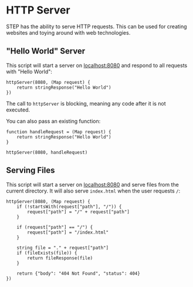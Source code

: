 # HTTP Server

STEP has the ability to serve HTTP requests.
This can be used for creating websites and toying around with web technologies.

## "Hello World" Server

This script will start a server on [localhost:8080](http://localhost:8080) and respond to all requests with
"Hello World":

```step
httpServer(8080, (Map request) {
	return stringResponse("Hello World")
})
```

The call to `httpServer` is blocking, meaning any code after it is not executed.

You can also pass an existing function:

```step
function handleRequest = (Map request) {
	return stringResponse("Hello World")
}

httpServer(8080, handleRequest)
```

## Serving Files

This script will start a server on [localhost:8080](http://localhost:8080) and serve files from the current
directory. It will also serve `index.html` when the user requests `/`:

```step
httpServer(8080, (Map request) {
	if (!startsWith(request["path"], "/")) {
		request["path"] = "/" + request["path"]
	}

	if (request["path"] == "/") {
		request["path"] = "/index.html"
	}

	string file = "." + request["path"]
	if (fileExists(file)) {
		return fileResponse(file)
	}

	return {"body": "404 Not Found", "status": 404}
})
```
